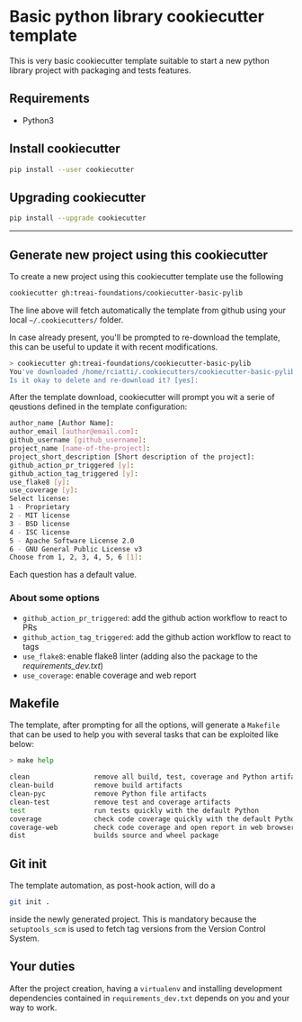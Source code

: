# Basic python library cookiecutter template

This is very basic cookiecutter template suitable to start
a new python library project with packaging and tests features.

## Requirements

* Python3

## Install cookiecutter

```sh
pip install --user cookiecutter
```

## Upgrading cookiecutter

```sh
pip install --upgrade cookiecutter
```

---

## Generate new project using this cookiecutter

To create a new project using this cookiecutter template use the following

```sh
cookiecutter gh:treai-foundations/cookiecutter-basic-pylib
```

The line above will fetch automatically the template from github using your
local `~/.cookiecutters/` folder.

In case already present, you'll be prompted to re-download the template, this
can be useful to update it with recent modifications.

```sh
> cookiecutter gh:treai-foundations/cookiecutter-basic-pylib
You've downloaded /home/rciatti/.cookiecutters/cookiecutter-basic-pylib before.
Is it okay to delete and re-download it? [yes]: 
```

After the template download, cookiecutter will prompt you wit a serie of qeustions
defined in the template configuration:

```sh
author_name [Author Name]: 
author_email [author@email.com]: 
github_username [github_username]: 
project_name [name-of-the-project]: 
project_short_description [Short description of the project]: 
github_action_pr_triggered [y]: 
github_action_tag_triggered [y]: 
use_flake8 [y]: 
use_coverage [y]: 
Select license:
1 - Proprietary
2 - MIT license
3 - BSD license
4 - ISC license
5 - Apache Software License 2.0
6 - GNU General Public License v3
Choose from 1, 2, 3, 4, 5, 6 [1]:
```

Each question has a default value.

### About some options

* `github_action_pr_triggered`: add the github action workflow to react to PRs
* `github_action_tag_triggered`: add the github action workflow to react to tags
* `use_flake8`: enable flake8 linter (adding also the package to the *requirements_dev.txt*)
* `use_coverage`: enable coverage and web report

## Makefile

The template, after prompting for all the options, will generate a `Makefile`
that can be used to help you with several tasks that can be exploited like below:

```sh
> make help

clean                remove all build, test, coverage and Python artifacts
clean-build          remove build artifacts
clean-pyc            remove Python file artifacts
clean-test           remove test and coverage artifacts
test                 run tests quickly with the default Python
coverage             check code coverage quickly with the default Python
coverage-web         check code coverage and open report in web browser
dist                 builds source and wheel package
```

## Git init

The template automation, as post-hook action, will do a

```sh
git init .
```

inside the newly generated project. This is mandatory because the
`setuptools_scm` is used to fetch tag versions from the Version Control System.

## Your duties

After the project creation, having a `virtualenv` and installing development
dependencies contained in `requirements_dev.txt` depends on you and your way
to work.
